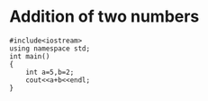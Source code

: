 
# **Addition of two numbers**
```
#include<iostream>
using namespace std;
int main()
{    
	int a=5,b=2;
	cout<<a+b<<endl;
}
```


